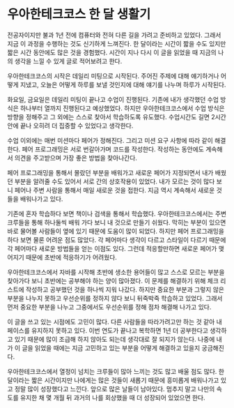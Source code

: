 # 우아한테크코스 한 달 생활기
전공자이지만 불과 1년 전에 컴퓨터와 전혀 다른 길을 가려고 준비하고 있었다. 그래서 지금 이 과정을 수행하는 것도 신기하게 느껴진다. 한 달이라는 시간이 짧을 수도 있지만 짧은 시간 동안에도 많은 것을 경험했다. 시간이 지나 다시 이 글을 읽었을 때 지금의 나의 생각을 느낄 수 있게 글로 적어보려고 한다.

우아한테크코스의 시작은 데일리 미팅으로 시작된다. 주어진 주제에 대해 얘기하거나 어떻게 지냈고, 오늘은 어떻게 하루를 보낼 것인지에 대해 얘기를 나누며 하루가 시작된다.

화요일, 금요일은 데일리 미팅이 끝나고 수업이 진행된다. 기존에 내가 생각했던 수업 방식은 하나부터 열까지 진행된다고 예상했었다. 하지만 우아한테크코스에서 수업 방식은 방향을 정해주고 그 외에는 스스로 찾아서 학습하도록 유도했다. 수업시간도 길면 2시간 안에 끝나 오히려 더 집중할 수 있었다고 생각한다.

수업 이외에는 매번 미션마다 페어가 정해진다. 그리고 미션 요구 사항에 따라 같이 해결한다.
페어 프로그래밍은 서로 번갈아가며 코드를 작성한다. 작성하는 동안에도 계속해서 의견을 주고받으며 가장 좋은 방법을 찾아나간다.

페어 프로그래밍을 통해서 몰랐던 부분을 배워가고 새로운 페어가 지정되면서 내가 배웠던 부분을 알려줄 수도 있어서 서로 간의 상호작용이 있었다. 내가 모르는 것이 많다 보니 페어나 주변 사람을 통해서 매일 새로운 것을 접한다. 지금 역시 계속해서 새로운 것들을 배워나가고 있다.

기존에 혼자 학습하다 보면 책이나 검색을 통해서 학습했다. 우아한테크코스에서는 주변 크루들을 통해 하나둘씩 배워 가다 보니 내 것으로 만들기 쉬웠다. 막히는 부분이 있으면 바로 물어볼 사람들이 옆에 있기 때문에 도움이 많이 되었다. 하지만 페어 프로그래밍을 하다 보면 물론 어려운 점도 많았다. 각 페어마다 생각이 다르고 스타일이 다르기 때문에 각 페어마다 새로운 방법들을 얻는 이점도 있다. 그런데 적응할만하면 새로운 페어가 맺어지기 때문에 초반에 적응하기가 어려웠다.

우아한테크코스에서 자바를 시작해 초반에 생소한 용어들이 많고 스스로 모르는 부분을 찾아가다 보니 초반에는 공부해야 하는 양이 많아졌다. 이 문제를 해결하기 위해 체크 리스트에 작성하고 공부했던 것을 하나씩 지워 나갔다. 하지만 중요한 부분과 그렇지 않은 부분을 나누지 못하고 우선순위를 정하지 않다 보니 뒤죽박죽 학습하고 있었다. 그래서 먼저 중요한 부분을 나누고 그중에서도 우선순위를 정해 점차 해결해 나가고 있다.

이 글을 쓰고 있는 시점에도 고민이 많다. 다른 사람들을 따라가려고만 하는 것 같아 내 페이스를 유지하지 못하고 있다. 이번 연도가 끝나고 복학하면 1년 더 공부한다고 생각하고 있기 때문에 많이 조급해 하지 않아도 되는데 생각대로 잘 되지가 않는다. 나중에 내가 이 글을 읽었을 때에는 지금 고민하고 있는 부분을 어떻게 해결하고 있을지 궁금해진다.

우아한테크코스에서 열정이 넘치는 크루들이 많아 느끼는 것도 많고 배울 점도 많다. 한 달이라는 짧은 시간이지만 나에게는 많은 것들이 새롭기 때문에 흥미롭게 배워나가고 있고 정말 많이 성장했다고 느낀다. 앞으로 많은 날들이 남아있다. 멈추지 말고 나만의 속도를 유지한 채 몇 개월 뒤 과거의 나를 회상했을 때 더 성장되어 있었으면 한다.
